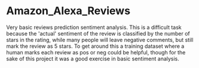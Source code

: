 # Amazon_Alexa_Reviews

Very basic reviews prediction sentiment analysis. This is a difficult task because the 'actual' sentiment of the review is classified by the number of stars in the rating, while many people will leave negative comments, but still mark the review as 5 stars. To get around this a training dataset where a human marks each review as pos or neg could be helpful, though for the sake of this project it was a good exercise in basic sentiment analysis.
